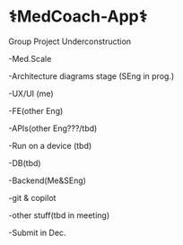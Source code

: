 # ⚕️MedCoach-App⚕️

Group Project Underconstruction

-Med.Scale

-Architecture diagrams stage (SEng in prog.)

-UX/UI (me)

-FE(other Eng)

-APIs(other Eng???/tbd)

-Run on a device (tbd)

-DB(tbd)

-Backend(Me&SEng)

-git & copilot

-other stuff(tbd in meeting)

-Submit in Dec.
